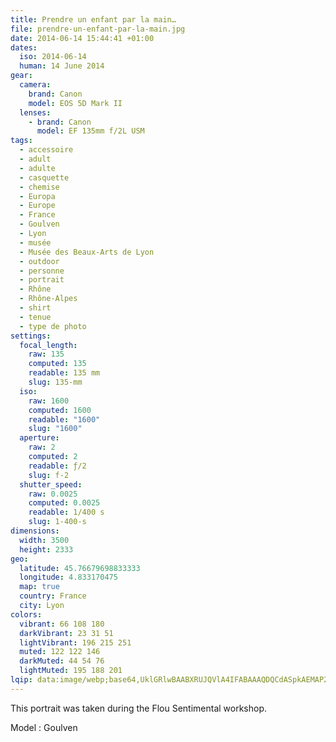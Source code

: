 ```yaml
---
title: Prendre un enfant par la main…
file: prendre-un-enfant-par-la-main.jpg
date: 2014-06-14 15:44:41 +01:00
dates:
  iso: 2014-06-14
  human: 14 June 2014
gear:
  camera:
    brand: Canon
    model: EOS 5D Mark II
  lenses:
    - brand: Canon
      model: EF 135mm f/2L USM
tags:
  - accessoire
  - adult
  - adulte
  - casquette
  - chemise
  - Europa
  - Europe
  - France
  - Goulven
  - Lyon
  - musée
  - Musée des Beaux-Arts de Lyon
  - outdoor
  - personne
  - portrait
  - Rhône
  - Rhône-Alpes
  - shirt
  - tenue
  - type de photo
settings:
  focal_length:
    raw: 135
    computed: 135
    readable: 135 mm
    slug: 135-mm
  iso:
    raw: 1600
    computed: 1600
    readable: "1600"
    slug: "1600"
  aperture:
    raw: 2
    computed: 2
    readable: ƒ/2
    slug: f-2
  shutter_speed:
    raw: 0.0025
    computed: 0.0025
    readable: 1/400 s
    slug: 1-400-s
dimensions:
  width: 3500
  height: 2333
geo:
  latitude: 45.76679698833333
  longitude: 4.833170475
  map: true
  country: France
  city: Lyon
colors:
  vibrant: 66 108 180
  darkVibrant: 23 31 51
  lightVibrant: 196 215 251
  muted: 122 122 146
  darkMuted: 44 54 76
  lightMuted: 195 188 201
lqip: data:image/webp;base64,UklGRlwBAABXRUJQVlA4IFABAAAQDQCdASpkAEMAP22my1i0rb00sHnKW6AtiWMAy6RWgOR+XFRHpMwAv6QmaCBar5/KPiYrd3iGqMOp73ekm5jvIkvdx431FJwa2zqEycMOi/Vxhsm6srtMCFuQgDuozlcPllqVLyKtvh6vKrF3+MGOAAD+58r4qim91s++bZjkW8KlzNG1x1tcZ1/8aN8LhY5MHvsymLrDqEY6oHkcJaj5ivpdlPUuAlyk5LRP7pY7OmlNCzzi2z/pJH72unZ7CkjkwGybBQ1vWil9vdk1ZYhkpFEKv8GgwfqltFJzFSdYCI+eeHcrnFM+byD4EVMJBHgxFu51FM108Xi28e0+JWO7TnfQf5XYEIV8rme72geR8NA2go+yHiTGdYte9fvwuU+5G6s8cusG4oLkiJbbiA1WMtqZLxBZPJp/64HMfPp77hJRxAnKCs0DPS4Ge3geAAA=
---
```


This portrait was taken during the Flou Sentimental workshop.

Model : Goulven
